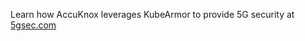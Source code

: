 Learn how AccuKnox leverages KubeArmor to provide 5G security at [5gsec.com](https://www.5gsec.com/tech/tech-5g-kubearmor)